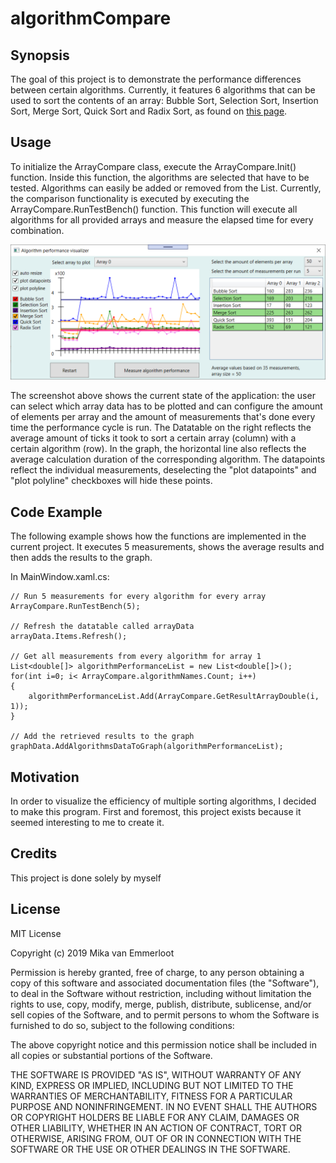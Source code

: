 # algorithmCompare

## Synopsis

The goal of this project is to demonstrate the performance differences between certain algorithms.
Currently, it features 6 algorithms that can be used to sort the contents of an array:
Bubble Sort, Selection Sort, Insertion Sort, Merge Sort, Quick Sort and Radix Sort, as found on [this page](https://www.geeksforgeeks.org/sorting-algorithms/ "Geeksforgeeks sorting algorithms overview").

## Usage

To initialize the ArrayCompare class, execute the ArrayCompare.Init() function. 
Inside this function, the algorithms are selected that have to be tested. Algorithms can easily be added or removed from the List.
Currently, the comparison functionality is executed by executing the ArrayCompare.RunTestBench() function.
This function will execute all algorithms for all provided arrays and measure the elapsed time for every combination.

![Screenshot](algorithmCompare_Screenshot.png)

The screenshot above shows the current state of the application: the user can select which array data has to be plotted and can configure the amount of elements per array and the amount of measurements that's done every time the performance cycle is run. The Datatable on the right reflects the average amount of ticks it took to sort a certain array (column) with a certain algorithm (row). In the graph, the horizontal line also reflects the average calculation duration of the corresponding algorithm. The datapoints reflect the individual measurements, deselecting the "plot datapoints" and "plot polyline" checkboxes will hide these points.

## Code Example

The following example shows how the functions are implemented in the current project. It executes 5 measurements, shows the average results and then adds the results to the graph.

In MainWindow.xaml.cs:
```
// Run 5 measurements for every algorithm for every array
ArrayCompare.RunTestBench(5);

// Refresh the datatable called arrayData
arrayData.Items.Refresh();

// Get all measurements from every algorithm for array 1
List<double[]> algorithmPerformanceList = new List<double[]>();            
for(int i=0; i< ArrayCompare.algorithmNames.Count; i++)
{
	algorithmPerformanceList.Add(ArrayCompare.GetResultArrayDouble(i, 1));
}

// Add the retrieved results to the graph
graphData.AddAlgorithmsDataToGraph(algorithmPerformanceList);
```

## Motivation

In order to visualize the efficiency of multiple sorting algorithms, I decided to make this program.
First and foremost, this project exists because it seemed interesting to me to create it.

## Credits

This project is done solely by myself

## License

MIT License

Copyright (c) 2019 Mika van Emmerloot

Permission is hereby granted, free of charge, to any person obtaining a copy
of this software and associated documentation files (the "Software"), to deal
in the Software without restriction, including without limitation the rights
to use, copy, modify, merge, publish, distribute, sublicense, and/or sell
copies of the Software, and to permit persons to whom the Software is
furnished to do so, subject to the following conditions:

The above copyright notice and this permission notice shall be included in all
copies or substantial portions of the Software.

THE SOFTWARE IS PROVIDED "AS IS", WITHOUT WARRANTY OF ANY KIND, EXPRESS OR
IMPLIED, INCLUDING BUT NOT LIMITED TO THE WARRANTIES OF MERCHANTABILITY,
FITNESS FOR A PARTICULAR PURPOSE AND NONINFRINGEMENT. IN NO EVENT SHALL THE
AUTHORS OR COPYRIGHT HOLDERS BE LIABLE FOR ANY CLAIM, DAMAGES OR OTHER
LIABILITY, WHETHER IN AN ACTION OF CONTRACT, TORT OR OTHERWISE, ARISING FROM,
OUT OF OR IN CONNECTION WITH THE SOFTWARE OR THE USE OR OTHER DEALINGS IN THE
SOFTWARE.
